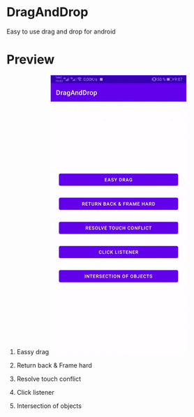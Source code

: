 # DragAndDrop
Easy to use drag and drop for android
# Preview
1. Eassy drag
![easy_drag](./app/assets/gif/easy_drag.gif)

2. Return back & Frame hard

3. Resolve touch conflict

4. Click listener

5. Intersection of objects
